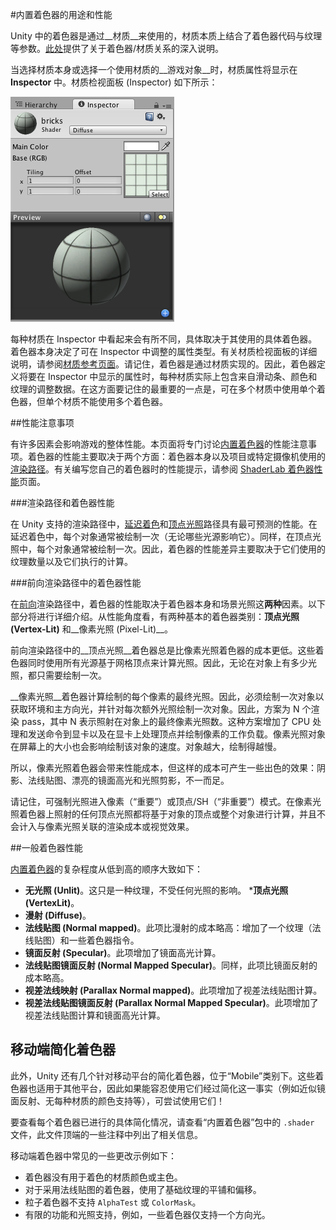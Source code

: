#内置着色器的用途和性能

Unity 中的着色器是通过__材质__来使用的，材质本质上结合了着色器代码与纹理等参数。[此处](Materials.html)提供了关于着色器/材质关系的深入说明。

当选择材质本身或选择一个使用材质的__游戏对象__时，材质属性将显示在 __Inspector__ 中。材质检视面板 (Inspector) 如下所示：


![](../uploads/Main/MatInspector.png) 

每种材质在 Inspector 中看起来会有所不同，具体取决于其使用的具体着色器。着色器本身决定了可在 Inspector 中调整的属性类型。有关材质检视面板的详细说明，请参阅[材质参考页面](class-Material.html)。请记住，着色器是通过材质实现的。因此，着色器定义将要在 Inspector 中显示的属性时，每种材质实际上包含来自滑动条、颜色和纹理的调整数据。在这方面要记住的最重要的一点是，可在多个材质中使用单个着色器，但单个材质不能使用多个着色器。


##性能注意事项

有许多因素会影响游戏的整体性能。本页面将专门讨论[内置着色器](Built-inShaderGuide.html)的性能注意事项。着色器的性能主要取决于两个方面：着色器本身以及项目或特定摄像机使用的[渲染路径](RenderingPaths.html)。有关编写您自己的着色器时的性能提示，请参阅 [ShaderLab 着色器性能](SL-ShaderPerformance.html)页面。



###渲染路径和着色器性能

在 Unity 支持的渲染路径中，[延迟着色](RenderTech-DeferredShading.html)和[顶点光照](RenderTech-VertexLit.html)路径具有最可预测的性能。在延迟着色中，每个对象通常被绘制一次（无论哪些光源影响它）。同样，在顶点光照中，每个对象通常被绘制一次。因此，着色器的性能差异主要取决于它们使用的纹理数量以及它们执行的计算。



###前向渲染路径中的着色器性能

在[前向](RenderTech-ForwardRendering.html)渲染路径中，着色器的性能取决于着色器本身和场景光照这**两种**因素。以下部分将进行详细介绍。从性能角度看，有两种基本的着色器类别：__顶点光照 (Vertex-Lit)__ 和__像素光照 (Pixel-Lit)__。

前向渲染路径中的__顶点光照__着色器总是比像素光照着色器的成本更低。这些着色器同时使用所有光源基于网格顶点来计算光照。因此，无论在对象上有多少光照，都只需要绘制一次。

__像素光照__着色器计算绘制的每个像素的最终光照。因此，必须绘制一次对象以获取环境和主方向光，并针对每次额外光照绘制一次对象。因此，方案为 N 个渲染 pass，其中 N 表示照射在对象上的最终像素光照数。这种方案增加了 CPU 处理和发送命令到显卡以及在显卡上处理顶点并绘制像素的工作负载。像素光照对象在屏幕上的大小也会影响绘制该对象的速度。对象越大，绘制得越慢。

所以，像素光照着色器会带来性能成本，但这样的成本可产生一些出色的效果：阴影、法线贴图、漂亮的镜面高光和光照剪影，不一而足。

请记住，可强制光照进入像素（“重要”）或顶点/SH（“非重要”）模式。在像素光照着色器上照射的任何顶点光照都将基于对象的顶点或整个对象进行计算，并且不会计入与像素光照关联的渲染成本或视觉效果。



##一般着色器性能

[内置着色器](Built-inShaderGuide.html)的复杂程度从低到高的顺序大致如下：

* __无光照 (Unlit)__。这只是一种纹理，不受任何光照的影响。
*__顶点光照 (VertexLit)__。
* __漫射 (Diffuse)__。
* __法线贴图 (Normal mapped)__。此项比漫射的成本略高：增加了一个纹理（法线贴图）和一些着色器指令。
* __镜面反射 (Specular)__。此项增加了镜面高光计算。
* __法线贴图镜面反射 (Normal Mapped Specular)__。同样，此项比镜面反射的成本略高。
* __视差法线映射 (Parallax Normal mapped)__。此项增加了视差法线贴图计算。
* __视差法线贴图镜面反射 (Parallax Normal Mapped Specular)__。此项增加了视差法线贴图计算和镜面高光计算。



## 移动端简化着色器

此外，Unity 还有几个针对移动平台的简化着色器，位于“Mobile”类别下。这些着色器也适用于其他平台，因此如果能容忍使用它们经过简化这一事实（例如近似镜面反射、无每种材质的颜色支持等），可尝试使用它们！

要查看每个着色器已进行的具体简化情况，请查看“内置着色器”包中的 `.shader` 文件，此文件顶端的一些注释中列出了相关信息。

移动端着色器中常见的一些更改示例如下：

* 着色器没有用于着色的材质颜色或主色。
* 对于采用法线贴图的着色器，使用了基础纹理的平铺和偏移。
* 粒子着色器不支持 `AlphaTest` 或 `ColorMask`。
* 有限的功能和光照支持，例如，一些着色器仅支持一个方向光。
